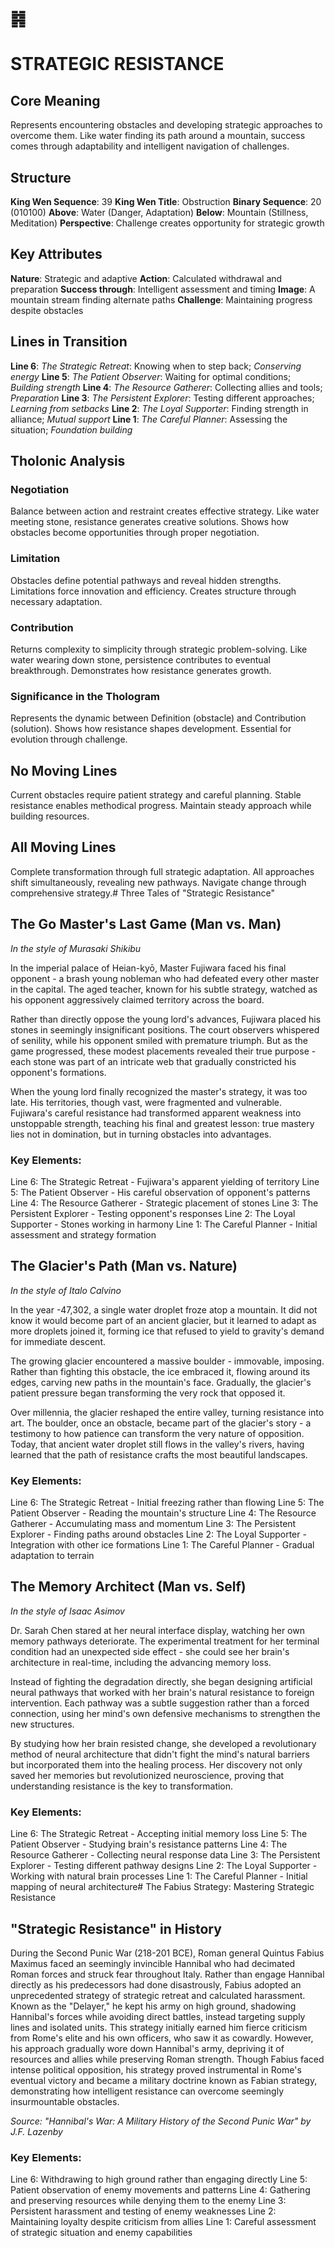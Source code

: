 # ䷦ 
# STRATEGIC RESISTANCE

## Core Meaning
Represents encountering obstacles and developing strategic approaches to overcome them. Like water finding its path around a mountain, success comes through adaptability and intelligent navigation of challenges.

## Structure
**King Wen Sequence**: 39
**King Wen Title**: Obstruction
**Binary Sequence**: 20 (010100)
**Above**: Water (Danger, Adaptation)
**Below**: Mountain (Stillness, Meditation)
**Perspective**: Challenge creates opportunity for strategic growth

## Key Attributes
**Nature**: Strategic and adaptive
**Action**: Calculated withdrawal and preparation
**Success through**: Intelligent assessment and timing
**Image**: A mountain stream finding alternate paths
**Challenge**: Maintaining progress despite obstacles

## Lines in Transition
**Line 6**: *The Strategic Retreat*: Knowing when to step back; *Conserving energy*
**Line 5**: *The Patient Observer*: Waiting for optimal conditions; *Building strength*
**Line 4**: *The Resource Gatherer*: Collecting allies and tools; *Preparation*
**Line 3**: *The Persistent Explorer*: Testing different approaches; *Learning from setbacks*
**Line 2**: *The Loyal Supporter*: Finding strength in alliance; *Mutual support*
**Line 1**: *The Careful Planner*: Assessing the situation; *Foundation building*

## Tholonic Analysis
### Negotiation
Balance between action and restraint creates effective strategy. Like water meeting stone, resistance generates creative solutions. Shows how obstacles become opportunities through proper negotiation.

### Limitation
Obstacles define potential pathways and reveal hidden strengths. Limitations force innovation and efficiency. Creates structure through necessary adaptation.

### Contribution
Returns complexity to simplicity through strategic problem-solving. Like water wearing down stone, persistence contributes to eventual breakthrough. Demonstrates how resistance generates growth.

### Significance in the Thologram
Represents the dynamic between Definition (obstacle) and Contribution (solution). Shows how resistance shapes development. Essential for evolution through challenge.

## No Moving Lines
Current obstacles require patient strategy and careful planning. Stable resistance enables methodical progress. Maintain steady approach while building resources.

## All Moving Lines
Complete transformation through full strategic adaptation. All approaches shift simultaneously, revealing new pathways. Navigate change through comprehensive strategy.# Three Tales of "Strategic Resistance"

## The Go Master's Last Game (Man vs. Man)
*In the style of Murasaki Shikibu*

In the imperial palace of Heian-kyō, Master Fujiwara faced his final opponent - a brash young nobleman who had defeated every other master in the capital. The aged teacher, known for his subtle strategy, watched as his opponent aggressively claimed territory across the board.

Rather than directly oppose the young lord's advances, Fujiwara placed his stones in seemingly insignificant positions. The court observers whispered of senility, while his opponent smiled with premature triumph. But as the game progressed, these modest placements revealed their true purpose - each stone was part of an intricate web that gradually constricted his opponent's formations.

When the young lord finally recognized the master's strategy, it was too late. His territories, though vast, were fragmented and vulnerable. Fujiwara's careful resistance had transformed apparent weakness into unstoppable strength, teaching his final and greatest lesson: true mastery lies not in domination, but in turning obstacles into advantages.

### Key Elements:
Line 6: The Strategic Retreat - Fujiwara's apparent yielding of territory
Line 5: The Patient Observer - His careful observation of opponent's patterns
Line 4: The Resource Gatherer - Strategic placement of stones
Line 3: The Persistent Explorer - Testing opponent's responses
Line 2: The Loyal Supporter - Stones working in harmony
Line 1: The Careful Planner - Initial assessment and strategy formation

## The Glacier's Path (Man vs. Nature)
*In the style of Italo Calvino*

In the year -47,302, a single water droplet froze atop a mountain. It did not know it would become part of an ancient glacier, but it learned to adapt as more droplets joined it, forming ice that refused to yield to gravity's demand for immediate descent.

The growing glacier encountered a massive boulder - immovable, imposing. Rather than fighting this obstacle, the ice embraced it, flowing around its edges, carving new paths in the mountain's face. Gradually, the glacier's patient pressure began transforming the very rock that opposed it.

Over millennia, the glacier reshaped the entire valley, turning resistance into art. The boulder, once an obstacle, became part of the glacier's story - a testimony to how patience can transform the very nature of opposition. Today, that ancient water droplet still flows in the valley's rivers, having learned that the path of resistance crafts the most beautiful landscapes.

### Key Elements:
Line 6: The Strategic Retreat - Initial freezing rather than flowing
Line 5: The Patient Observer - Reading the mountain's structure
Line 4: The Resource Gatherer - Accumulating mass and momentum
Line 3: The Persistent Explorer - Finding paths around obstacles
Line 2: The Loyal Supporter - Integration with other ice formations
Line 1: The Careful Planner - Gradual adaptation to terrain

## The Memory Architect (Man vs. Self)
*In the style of Isaac Asimov*

Dr. Sarah Chen stared at her neural interface display, watching her own memory pathways deteriorate. The experimental treatment for her terminal condition had an unexpected side effect - she could see her brain's architecture in real-time, including the advancing memory loss.

Instead of fighting the degradation directly, she began designing artificial neural pathways that worked with her brain's natural resistance to foreign intervention. Each pathway was a subtle suggestion rather than a forced connection, using her mind's own defensive mechanisms to strengthen the new structures.

By studying how her brain resisted change, she developed a revolutionary method of neural architecture that didn't fight the mind's natural barriers but incorporated them into the healing process. Her discovery not only saved her memories but revolutionized neuroscience, proving that understanding resistance is the key to transformation.

### Key Elements:
Line 6: The Strategic Retreat - Accepting initial memory loss
Line 5: The Patient Observer - Studying brain's resistance patterns
Line 4: The Resource Gatherer - Collecting neural response data
Line 3: The Persistent Explorer - Testing different pathway designs
Line 2: The Loyal Supporter - Working with natural brain processes
Line 1: The Careful Planner - Initial mapping of neural architecture# The Fabius Strategy: Mastering Strategic Resistance

## "Strategic Resistance" in History

During the Second Punic War (218-201 BCE), Roman general Quintus Fabius Maximus faced an seemingly invincible Hannibal who had decimated Roman forces and struck fear throughout Italy. Rather than engage Hannibal directly as his predecessors had done disastrously, Fabius adopted an unprecedented strategy of strategic retreat and calculated harassment. Known as the "Delayer," he kept his army on high ground, shadowing Hannibal's forces while avoiding direct battles, instead targeting supply lines and isolated units. This strategy initially earned him fierce criticism from Rome's elite and his own officers, who saw it as cowardly. However, his approach gradually wore down Hannibal's army, depriving it of resources and allies while preserving Roman strength. Though Fabius faced intense political opposition, his strategy proved instrumental in Rome's eventual victory and became a military doctrine known as Fabian strategy, demonstrating how intelligent resistance can overcome seemingly insurmountable obstacles.

*Source: "Hannibal's War: A Military History of the Second Punic War" by J.F. Lazenby*

### Key Elements:
Line 6: Withdrawing to high ground rather than engaging directly
Line 5: Patient observation of enemy movements and patterns
Line 4: Gathering and preserving resources while denying them to the enemy
Line 3: Persistent harassment and testing of enemy weaknesses
Line 2: Maintaining loyalty despite criticism from allies
Line 1: Careful assessment of strategic situation and enemy capabilities
